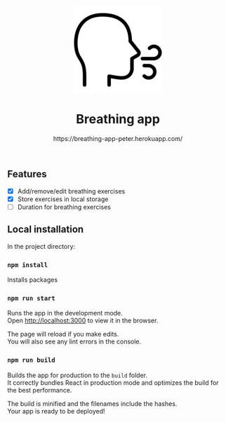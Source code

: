 <h1 align="center">
  <img alt="" src="https://github.com/peterstockings/breathing/blob/master/public/breath.png?raw=true" width="200px" height="200px" />
  <br /><br />
  Breathing app</h1>
<p align="center">https://breathing-app-peter.herokuapp.com/</p>
<br />

## Features
- [x] Add/remove/edit breathing exercises
- [x] Store exercises in local storage
- [ ] Duration for breathing exercises

## Local installation

In the project directory:

### `npm install`

Installs packages

### `npm run start`

Runs the app in the development mode.\
Open [http://localhost:3000](http://localhost:3000) to view it in the browser.

The page will reload if you make edits.\
You will also see any lint errors in the console.

### `npm run build`

Builds the app for production to the `build` folder.\
It correctly bundles React in production mode and optimizes the build for the best performance.

The build is minified and the filenames include the hashes.\
Your app is ready to be deployed!